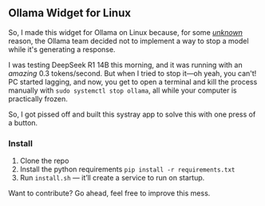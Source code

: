 ## Ollama Widget for Linux

So, I made this widget for Ollama on Linux because, for some [_unknown_](https://github.com/ollama/ollama/issues/690) reason, the Ollama team decided not to implement a way to stop a model while it's generating a response.

I was testing DeepSeek R1 14B this morning, and it was running with an _amazing_ 0.3 tokens/second. But when I tried to stop it—oh yeah, you can't! PC started lagging, and now, you get to open a terminal and kill the process manually with `sudo systemctl stop ollama`, all while your computer is practically frozen.

So, I got pissed off and built this systray app to solve this with one press of a button.

### Install

1. Clone the repo
2. Install the python requirements `pip install -r requirements.txt`
3. Run `install.sh` — it’ll create a service to run on startup. 

Want to contribute? Go ahead, feel free to improve this mess.
